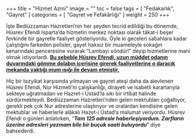 +++
title = "Hizmet Azmi"
image = ""
toc = false
tags = [
    "Fedakarlık",
    "Gayret"
]
categories = [
    "Gayret ve Fefakârlığı"
]
weight = 250
+++

İşte Bediüzzaman Hazretleri’nin her şeyden tecrid edildiği bu dönemde, Hüsrev Efendi Isparta’da hizmetin merkez noktası olarak tâkat-i beşer fevkinde bir gayretle faaliyet gösteriyordu. Öyle ki geceleri sabahlara kadar çalıştığını farkeden polisler, gayet haksız bir muameleyle sokağın kenarındaki penceresine vurarak “Lambayı söndür!” deyip hizmetlerine mani olmak istiyorlardı.  **<span style="text-decoration:underline;">Bu sebeble Hüsrev Efendi, uzun müddet odanın duvarındaki gömme dolabın içerisine girerek faaliyetlerine o daracık mekanda yaktığı mum ışığı ile devam etmiştir.</span>**

Hiç bir tazyikat karşısında yılmayan ve gayret ateşi daha da alevlenen Hüsrev Efendi, Nur Hizmeti’ni çalışkanlığı, dirayeti ve isabetli kararlarıyla sekteye uğratmadan ve Hazret-i Üstad’la sıkı bir irtibat halinde sürdürmekteydi. Bediüzzaman Hazretleri’nden gelen mektubları çoğaltıyor, gerekli pek çok Nur adreslerine ulaştırıyor ve oralardan kendisine gelen mektublar ve haberlerle alâkalı Hazet-i Üstad’a malumat veriyordu. Hüsrev Efendi o günleri anlatırken, “**<span style="font-style:italic;">Tam 125 adresle haberleşiyordum. Zarfların üzerine adresleri yazmam bile bir buçuk saati buluyordu**</span>” diye bahsederdi.
